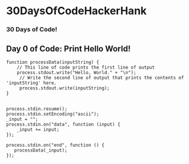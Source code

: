 # 30DaysOfCodeHackerHank

### 30 Days of Code!

## Day 0 of Code: Print Hello World!


```
function processData(inputString) {
    // This line of code prints the first line of output
    process.stdout.write("Hello, World." + "\n");
     // Write the second line of output that prints the contents of 'inputString' here.
     process.stdout.write(inputString);
}


process.stdin.resume();
process.stdin.setEncoding("ascii");
_input = "";
process.stdin.on("data", function (input) {
    _input += input;
});

process.stdin.on("end", function () {
   processData(_input);
});
```
